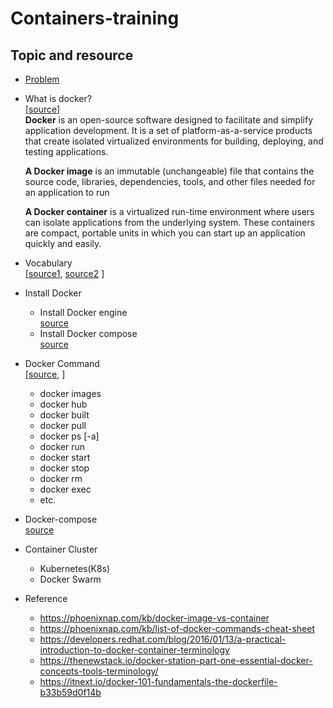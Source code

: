 # Containers-training

## Topic and resource
* [Problem]()
* What is docker?
  <br>[[source](https://phoenixnap.com/kb/docker-image-vs-container)]<br/>
   <b>Docker</b> is an open-source software designed to facilitate and simplify application development. It is a set of platform-as-a-service products that create isolated virtualized environments for building, deploying, and testing applications.

   <b>A Docker image</b> is an immutable (unchangeable) file that contains the source code, libraries, dependencies, tools, and other files needed for an application to run
   
   <b>A Docker container</b> is a virtualized run-time environment where users can isolate applications from the underlying system. These containers are compact, portable units in which you can start up an application quickly and easily.
 * Vocabulary<br>
   [[source1](https://docs.docker.com/glossary/),
   [source2](https://developers.redhat.com/blog/2016/01/13/a-practical-introduction-to-docker-container-terminology)
   ]
 * Install Docker
   * Install Docker engine
     <br>[source](https://docs.docker.com/engine/install/)
   * Install Docker compose
     <br>[source](https://docs.docker.com/compose/install/)
 * Docker Command
  <br>[[source](https://phoenixnap.com/kb/list-of-docker-commands-cheat-sheet),
  ]<br> 
   * docker images 
   * docker hub
   * docker built
   * docker pull
   * docker ps [-a]
   * docker run
   * docker start
   * docker stop
   * docker rm 
   * docker exec
   * etc.

 * Docker-compose
   <br>[source](https://docs.docker.com/compose/) 

 * Container Cluster
   * Kubernetes(K8s)
   * Docker Swarm
 * Reference
   * https://phoenixnap.com/kb/docker-image-vs-container
   * https://phoenixnap.com/kb/list-of-docker-commands-cheat-sheet
   * https://developers.redhat.com/blog/2016/01/13/a-practical-introduction-to-docker-container-terminology
   * https://thenewstack.io/docker-station-part-one-essential-docker-concepts-tools-terminology/
   * https://itnext.io/docker-101-fundamentals-the-dockerfile-b33b59d0f14b
